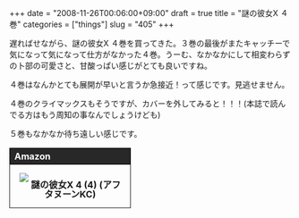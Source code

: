 +++
date = "2008-11-26T00:06:00+09:00"
draft = true
title = "謎の彼女X ４巻"
categories = ["things"]
slug = "405"
+++

<p>遅ればせながら、謎の彼女X ４巻を買ってきた。３巻の最後がまたキャッチーで気になって気になって仕方がなかった４巻。うーむ、なかなかにして相変わらずの卜部の可愛さと、甘酸っぱい感じがとても良いですね。</p><p>４巻はなんかとても展開が早いと言うか急接近！って感じです。見逃せません。</p><p>４巻のクライマックスもそうですが、カバーを外してみると！！！(本誌で読んでる方はもう周知の事なんでしょうけども)</p><p>５巻もなかなか待ち遠しい感じです。</p><table class="amazonafl" style="border-collapse:collapse;"><tbody><tr><th style="height:25px;color:white;background-color:rgb(40,40,40);border:thin rgb(0,0,0) solid;text-align:left;vertical-align:middle;">Amazon</th></tr><tr><td style="width:185px;border-width:thin;border-style:solid;text-align:center;vertical-align:middle;padding:15px;"><a href="http://www.amazon.co.jp/%E8%AC%8E%E3%81%AE%E5%BD%BC%E5%A5%B3X-4-%E3%82%A2%E3%83%95%E3%82%BF%E3%83%8C%E3%83%BC%E3%83%B3KC-%E6%A4%8D%E8%8A%9D-%E7%90%86%E4%B8%80/dp/4063145395%3FSubscriptionId%3D0PT2AJXJX31Y5WR1FN82%26tag%3Dkerurudigit-22%26linkCode%3Dxm2%26camp%3D2025%26creative%3D165953%26creativeASIN%3D4063145395" style="text-decoration:none;"><img class="amazonafl_itemimage" src="http://ecx.images-amazon.com/images/I/61Xy5CCKpwL._SL160_.jpg" style="margin-bottom:10px;" /></a>
<a href="http://www.amazon.co.jp/%E8%AC%8E%E3%81%AE%E5%BD%BC%E5%A5%B3X-4-%E3%82%A2%E3%83%95%E3%82%BF%E3%83%8C%E3%83%BC%E3%83%B3KC-%E6%A4%8D%E8%8A%9D-%E7%90%86%E4%B8%80/dp/4063145395%3FSubscriptionId%3D0PT2AJXJX31Y5WR1FN82%26tag%3Dkerurudigit-22%26linkCode%3Dxm2%26camp%3D2025%26creative%3D165953%26creativeASIN%3D4063145395" style="text-decoration:none;"><span class="amazonafl_itemname" style="font-weight:bold;line-height:17px;vertical-align:middle;">謎の彼女X 4 (4) (アフタヌーンKC)</span></a></td></tr></tbody></table>
<p></p>
